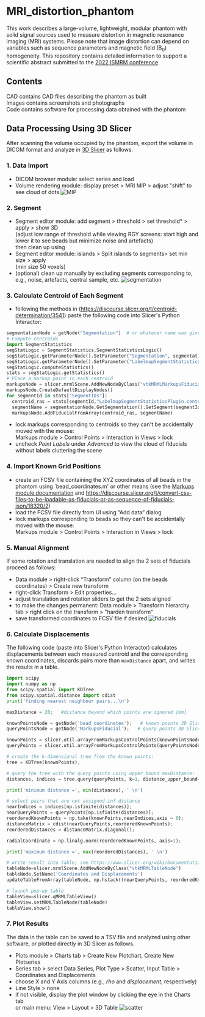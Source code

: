 # MRI_distortion_phantom

This work describes a large-volume, lightweight, modular phantom with solid signal sources used to measure distortion in magnetic resonance imaging (MRI) systems. Please note that image distortion can depend on variables such as sequence parameters and magnetic field (B<sub>0</sub>) homogeneity.
This repository contains detailed information to support a scientific abstract submitted to the [2022 ISMRM conference](https://www.ismrm.org/22m/).
  
## Contents
CAD contains CAD files describing the phantom as built\
  Images contains screenshots and photographs\
  Code contains software for processing data obtained with the phantom

## Data Processing Using 3D Slicer

After scanning the volume occupied by the phantom, export the volume in DICOM format and analyze in [3D Slicer](https://www.slicer.org/) as follows.

### 1. Data Import
- DICOM browser module: select series and load
- Volume rendering module: display preset > MRI MIP > adjust "shift" to see cloud of dots
![MIP](https://github.com/dezanche/MRI_distortion_phantom/blob/main/Images/Screenshots/2021-10-29-Scene_801_MIP.png)

### 2. Segment
- Segment editor module: add segment > threshold > set threshold* > apply > show 3D \
(adjust low range of threshold while viewing RGY screens: start high and lower it to see beads but minimize noise and artefacts) \
then clean up using
- Segment editor module: islands > Split islands to segments> set min size > apply \
(min size 50 voxels)
- (optional) clean up manually by excluding segments corresponding to, e.g., noise, artefacts, central sample, etc.
![segmentation](https://github.com/dezanche/MRI_distortion_phantom/blob/main/Images/Screenshots/2021-10-29-Scene_801_segment.png)

### 3. Calculate Centroid of Each Segment
- following the methods in (https://discourse.slicer.org/t/centroid-determination/3541) paste the following code into Slicer's Python Interactor:
```python
segmentationNode = getNode("Segmentation")  # or whatever name was given to the segmentation
# Compute centroids
import SegmentStatistics
segStatLogic = SegmentStatistics.SegmentStatisticsLogic()
segStatLogic.getParameterNode().SetParameter("Segmentation", segmentationNode.GetID())
segStatLogic.getParameterNode().SetParameter("LabelmapSegmentStatisticsPlugin.centroid_ras.enabled", str(True))
segStatLogic.computeStatistics()
stats = segStatLogic.getStatistics()
# Place a markup point in each centroid
markupsNode = slicer.mrmlScene.AddNewNodeByClass("vtkMRMLMarkupsFiducialNode")
markupsNode.CreateDefaultDisplayNodes()
for segmentId in stats["SegmentIDs"]:
  centroid_ras = stats[segmentId,"LabelmapSegmentStatisticsPlugin.centroid_ras"]
  segmentName = segmentationNode.GetSegmentation().GetSegment(segmentId).GetName()
  markupsNode.AddFiducialFromArray(centroid_ras, segmentName)
```
  
- lock markups corresponding to centroids so they can't be accidentally moved with the mouse:\
Markups module > Control Points > Interaction in Views > lock
- uncheck *Point Labels* under *Advanced* to view the cloud of fiducials without labels cluttering the scene

### 4. Import Known Grid Positions
- create an FCSV file containing the XYZ coordinates of all beads in the phantom using `bead_coordinates.m' or other means (see the [Markups module documentation](https://www.slicer.org/wiki/Documentation/4.10/Modules/Markups) and https://discourse.slicer.org/t/convert-csv-files-to-be-loadable-as-fiducials-or-as-sequence-of-fiducials-json/18320/2)
- load the FCSV file directly from UI using “Add data” dialog
- lock markups corresponding to beads so they can't be accidentally moved with the mouse:\
Markups module > Control Points > Interaction in Views > lock

### 5. Manual Alignment
If some rotation and translation are needed to align the 2 sets of fiducials proceed as follows:
- Data module > right-click “Transform” column (on the beads coordinates) > Create new transform
- right-click Transform > Edit properties...
- adjust translation and rotation sliders to get the 2 sets aligned
- to make the changes permanent: Data module > Transform hierarchy tab > right click on the transform > "harden transform"
- save transformed coordinates to FCSV file if desired
![fiducials](https://github.com/dezanche/MRI_distortion_phantom/blob/main/Images/Screenshots/2021-11-01-Scene_801_fiducials.png)

### 6. Calculate Displacements
The following code (paste into Slicer's Python Interactor) calculates displacements between each measured centroid and the corresponding known coordinates, discards pairs more than `maxDistance` apart, and writes the results in a table.
```python
import scipy
import numpy as np
from scipy.spatial import KDTree
from scipy.spatial.distance import cdist
print('finding nearest neighbour pairs...\n')

maxDistance = 20;   #distance beyond which points are ignored [mm]

knownPointsNode = getNode('bead_coordinates');   # known points 3D Slicer node
queryPointsNode = getNode('MarkupsFiducial');   # query points 3D Slicer node

knownPoints = slicer.util.arrayFromMarkupsControlPoints(knownPointsNode);     # fiducials of known grid points
queryPoints = slicer.util.arrayFromMarkupsControlPoints(queryPointsNode);    # fiducials of measured centroids

# create the k-dimensional tree from the known points:
tree = KDTree(knownPoints);

# query the tree with the query points using upper bound maxDistance:
distances, indices = tree.query(queryPoints, k=1, distance_upper_bound=maxDistance);

print('minimum distance =', min(distances), ' \n')

# select pairs that are not assigned inf distance
nearIndices = indices[np.isfinite(distances)];
nearQueryPoints = queryPoints[np.isfinite(distances)];
reorderedKnownPoints = np.take(knownPoints,nearIndices,axis = 0);
distanceMatrix = cdist(nearQueryPoints,reorderedKnownPoints);
reorderedDistances = distanceMatrix.diagonal();

radialCoordinate = np.linalg.norm(reorderedKnownPoints, axis=1);

print('maximum distance =', max(reorderedDistances), ' \n')

# write result into table; see https://www.slicer.org/wiki/Documentation/4.10/ScriptRepository#Create_histogram_plot_of_a_volume
tableNode=slicer.mrmlScene.AddNewNodeByClass("vtkMRMLTableNode")
tableNode.SetName('Coordinates and Displacements')
updateTableFromArray(tableNode, np.hstack((nearQueryPoints, reorderedKnownPoints, np.vstack((radialCoordinate, reorderedDistances)).T, np.absolute(reorderedKnownPoints-nearQueryPoints))),["actual X","actual Y","actual Z","grid X","grid Y","grid Z","rho","displacement","|dX|","|dY|","|dZ|"]);

# launch pop-up table
tableView=slicer.qMRMLTableView()   
tableView.setMRMLTableNode(tableNode)
tableView.show()
```

### 7. Plot Results
The data in the table can be saved to a TSV file and analyzed using other software, or plotted directly in 3D Slicer as follows.
- Plots module > Charts tab > Create New Plotchart, Create New Plotseries
- Series tab > select Data Series, Plot Type > Scatter, Input Table > Coordinates and Displacements
- choose X and Y Axis columns (e.g., *rho* and *displacement*, respectively)
- Line Style > none
- if not visible, display the plot window by clicking the eye in the Charts tab\
or main menu: View > Layout > 3D Table
![scatter](https://github.com/dezanche/MRI_distortion_phantom/blob/main/Images/Screenshots/2021-11-01-Scene_801_scatter.png)
